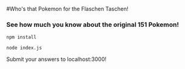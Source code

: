 #Who's that Pokemon for the Flaschen Taschen!

### See how much you know about the original 151 Pokemon!

`npm install`

`node index.js`

Submit your answers to localhost:3000!



